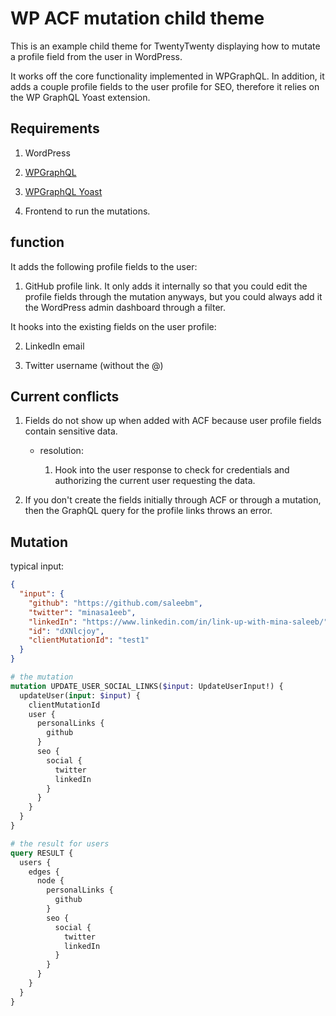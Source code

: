 # WP ACF mutation child theme

This is an example child theme for TwentyTwenty displaying how to mutate a profile field from the user in WordPress.

It works off the core functionality implemented in WPGraphQL. In addition, it adds a couple profile fields to the user profile for SEO, therefore it relies on the WP GraphQL Yoast extension.

## Requirements

1. WordPress

2. [WPGraphQL](https://github.com/wp-graphql/wp-graphql)

3. [WPGraphQL Yoast](https://github.com/ashhitch/wp-graphql-yoast-seo)

4. Frontend to run the mutations.

## function

It adds the following profile fields to the user:

1. GitHub profile link. It only adds it internally so that you could edit the profile fields through the mutation anyways, but you could always add it the WordPress admin dashboard through a filter.

It hooks into the existing fields on the user profile:

2. LinkedIn email

3. Twitter username (without the @)

## Current conflicts

1. Fields do not show up when added with ACF because user profile fields contain sensitive data.

    - resolution:
    
        1. Hook into the user response to check for credentials and authorizing the current user requesting the data.
        
2. If you don't create the fields initially through ACF or through a mutation, then the GraphQL query for the profile links throws an error. 

## Mutation

typical input:
```json
{
  "input": {
    "github": "https://github.com/saleebm",
    "twitter": "minasa1eeb",
    "linkedIn": "https://www.linkedin.com/in/link-up-with-mina-saleeb/",
    "id": "dXNlcjoy",
    "clientMutationId": "test1"
  }
}
```

```graphql
# the mutation
mutation UPDATE_USER_SOCIAL_LINKS($input: UpdateUserInput!) {
  updateUser(input: $input) {
    clientMutationId
    user {
      personalLinks {
        github
      }
      seo {
        social {
          twitter
          linkedIn
        }
      }
    }
  }
}

# the result for users
query RESULT {
  users {
    edges {
      node {
        personalLinks {
          github
        }
        seo {
          social {
            twitter
            linkedIn
          }
        }
      }
    }
  }
}

```
